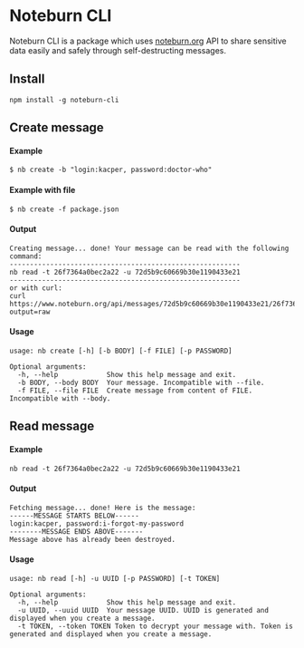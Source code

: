 # Noteburn CLI

Noteburn CLI is a package which uses [noteburn.org](https://www.noteburn.org/) API
to share sensitive data easily and safely through self-destructing messages.

## Install

```shell
npm install -g noteburn-cli
``` 

## Create message

#### Example
```shell
$ nb create -b "login:kacper, password:doctor-who"
```

#### Example with file
```shell
$ nb create -f package.json
```

#### Output
```shell
Creating message... done! Your message can be read with the following command:
---------------------------------------------------------
nb read -t 26f7364a0bec2a22 -u 72d5b9c60669b30e1190433e21
---------------------------------------------------------
or with curl:
curl https://www.noteburn.org/api/messages/72d5b9c60669b30e1190433e21/26f7364a0bec2a22?output=raw
```

#### Usage
```shell
usage: nb create [-h] [-b BODY] [-f FILE] [-p PASSWORD]

Optional arguments:
  -h, --help            Show this help message and exit.
  -b BODY, --body BODY  Your message. Incompatible with --file.
  -f FILE, --file FILE  Create message from content of FILE. Incompatible with --body.
```

## Read message

#### Example
```shell
nb read -t 26f7364a0bec2a22 -u 72d5b9c60669b30e1190433e21
```
#### Output
```shell
Fetching message... done! Here is the message:
------MESSAGE STARTS BELOW------
login:kacper, password:i-forgot-my-password
--------MESSAGE ENDS ABOVE-------
Message above has already been destroyed.
```

#### Usage
```shell
usage: nb read [-h] -u UUID [-p PASSWORD] [-t TOKEN]

Optional arguments:
  -h, --help            Show this help message and exit.
  -u UUID, --uuid UUID  Your message UUID. UUID is generated and displayed when you create a message.
  -t TOKEN, --token TOKEN Token to decrypt your message with. Token is generated and displayed when you create a message.
```